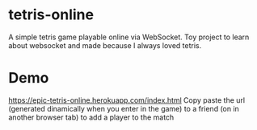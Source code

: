 # tetris-online
A simple tetris game playable online via WebSocket. Toy project to learn about websocket and made because I always loved tetris.

# Demo
https://epic-tetris-online.herokuapp.com/index.html
Copy paste the url (generated dinamically when you enter in the game) to a friend (on in another browser tab) to add a player to the match